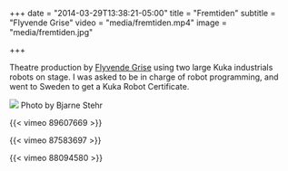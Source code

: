 +++
date = "2014-03-29T13:38:21-05:00"
title = "Fremtiden"
subtitle = "Flyvende Grise"
video = "media/fremtiden.mp4"
image = "media/fremtiden.jpg"

+++

Theatre production by [Flyvende Grise](http://www.flyvendegrise.dk/) using two large Kuka industrials robots on stage. I was asked to be in charge of robot programming, and went to Sweden to get a Kuka Robot Certificate. 

![](work/fremtiden/fremtiden_3_foto-bjarne-stehr.jpg)
Photo by Bjarne Stehr

{{< vimeo 89607669 >}}


{{< vimeo 87583697 >}}


{{< vimeo 88094580 >}}